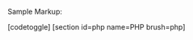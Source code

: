 Sample Markup:

[codetoggle]
[section id=php name=PHP brush=php]
<?php

print("Hello World!");
[/section]
[section id=python name=Python brush=python]
print "Hello World"
[/section]
[/codetoggle]


See sample.png for an example of the look and feel.

Requires: http://alexgorbatchev.com/SyntaxHighlighter